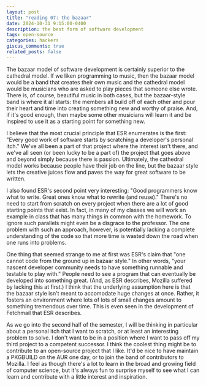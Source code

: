 ```yaml
---
layout: post
title: "reading 07: the bazaar"
date: 2024-10-31 9:15:00-0400
description: the best form of software development
tags: open-source
categories: hackers
giscus_comments: true
related_posts: false
---
```


The bazaar model of software development is certainly superior to the cathedral model. If we liken programming to music, then the bazaar model would be a band that creates their own music and the cathedral model would be musicians who are asked to play pieces that someone else wrote. There is, of course, beautiful music in both cases, but the bazaar-style band is where it all starts: the members all build off of each other and pour their heart and time into creating something new and worthy of praise. And, if it's good enough, then maybe some other musicians will learn it and be inspired to use it as a starting point for something new.

I believe that the most crucial principle that ESR enumerates is the first: "Every good work of software starts by scratching a developer's personal itch." We've all been a part of that project where the interest isn't there, and we've all seen (or been lucky to be a part of) the project that goes above and beyond simply because there is passion. Ultimately, the cathedral model works because people have their job on the line, but the bazaar style lets the creative juices flow and paves the way for great software to be written.

I also found ESR's second point very interesting: "Good programmers know what to write. Great ones know what to rewrite (and reuse)." There's no need to start from scratch on every project when there are a lot of good starting points that exist. In fact, in many of my classes we will work an example in class that has many things in common with the homework. To ignore such parallels might even be a disgrace to the professor. The one problem with such an approach, however, is potentially lacking a complete understanding of the code so that more time is wasted down the road when one runs into problems. 

One thing that seemed strange to me at first was ESR's claim that "one cannot code from the ground up in bazaar style." In other words, "your nascent developer community needs to have something runnable and testable to play with." People need to see a program that can eventually be developed into something great. (And, as ESR describes, Mozilla suffered by lacking this at first.) I think that the underlying assumption here is that the bazaar style isn't meant to accomodate huge changes at once. Rather, it fosters an environment where lots of lots of small changes amount to something tremendous over time. This is even seen in the development of Fetchmail that ESR describes.

As we go into the second half of the semester, I will be thinking in particular about a personal itch that I want to scratch, or at least an interesting problem to solve. I don't want to be in a position where I want to pass off my third project to a competent successor. I think the coolest thing might be to contribute to an open-source project that I like. It'd be nice to have maintain a PKGBUILD on the AUR one day, or to join the band of contributors to Mozilla. I feel as though there's a lot to learn in the broad and growing field of computer science, but it's always fun to surprise myself to see what I can learn and contribute with a little interest and inspiration.
